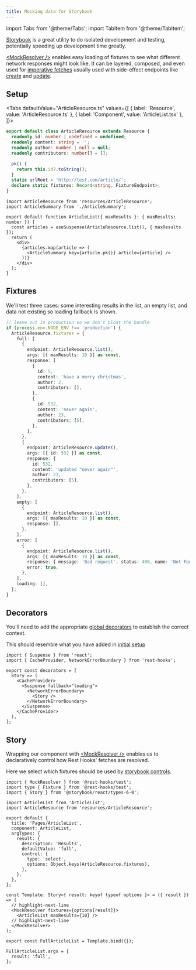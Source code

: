 ```yaml
---
title: Mocking data for Storybook
---
```


import Tabs from '@theme/Tabs';
import TabItem from '@theme/TabItem';

[Storybook](https://storybook.js.org/) is a great utility to do isolated development and
testing, potentially speeding up development time greatly.

[<MockResolver /\>](../api/MockResolver.md) enables easy loading of fixtures to see what
different network responses might look like. It can be layered, composed, and even used
for [imperative fetches](../api/Controller.md#fetch) usually used with side-effect endpoints like [create](../api/resource#create-endpoint) and [update](../api/resource#update-endpoint).

## Setup

<Tabs
defaultValue="ArticleResource.ts"
values={[
{ label: 'Resource', value: 'ArticleResource.ts' },
{ label: 'Component', value: 'ArticleList.tsx' },
]}>
<TabItem value="ArticleResource.ts">

```typescript title="ArticleResource.ts"
export default class ArticleResource extends Resource {
  readonly id: number | undefined = undefined;
  readonly content: string = '';
  readonly author: number | null = null;
  readonly contributors: number[] = [];

  pk() {
    return this.id?.toString();
  }
  static urlRoot = 'http://test.com/article/';
  declare static fixtures: Record<string, FixtureEndpoint>;
}
```

</TabItem>
<TabItem value="ArticleList.tsx">

```tsx title="ArticleList.tsx"
import ArticleResource from 'resources/ArticleResource';
import ArticleSummary from './ArticleSummary';

export default function ArticleList({ maxResults }: { maxResults: number }) {
  const articles = useSuspense(ArticleResource.list(), { maxResults });
  return (
    <div>
      {articles.map(article => (
        <ArticleSummary key={article.pk()} article={article} />
      ))}
    </div>
  );
}
```

</TabItem>
</Tabs>

## Fixtures

We'll test three cases: some interesting results in the list, an empty list, and data not
existing so loading fallback is shown.

```typescript title="ArticleResource.ts"
// leave out in production so we don't bloat the bundle
if (process.env.NODE_ENV !== 'production') {
  ArticleResource.fixtures = {
    full: [
      {
        endpoint: ArticleResource.list(),
        args: [{ maxResults: 10 }] as const,
        response: [
          {
            id: 5,
            content: 'have a merry christmas',
            author: 2,
            contributors: [],
          },
          {
            id: 532,
            content: 'never again',
            author: 23,
            contributors: [5],
          },
        ],
      },
      {
        endpoint: ArticleResource.update(),
        args: [{ id: 532 }] as const,
        response: {
          id: 532,
          content: 'updated "never again"',
          author: 23,
          contributors: [5],
        },
      },
    ],
    empty: [
      {
        endpoint: ArticleResource.list(),
        args: [{ maxResults: 10 }] as const,
        response: [],
      },
    ],
    error: [
      {
        endpoint: ArticleResource.list(),
        args: [{ maxResults: 10 }] as const,
        response: { message: 'Bad request', status: 400, name: 'Not Found' },
        error: true,
      },
    ],
    loading: [],
  };
}
```

## Decorators

You'll need to add the appropriate [global decorators](https://storybook.js.org/docs/react/writing-stories/decorators#global-decorators) to establish the correct context.

This should resemble what you have added in [initial setup](../getting-started/installation#add-provider-at-top-level-component)

```tsx title=".storybook/preview.tsx"
import { Suspense } from 'react';
import { CacheProvider, NetworkErrorBoundary } from 'rest-hooks';

export const decorators = [
  Story => (
    <CacheProvider>
      <Suspense fallback="loading">
        <NetworkErrorBoundary>
          <Story />
        </NetworkErrorBoundary>
      </Suspense>
    </CacheProvider>
  ),
];
```

## Story

Wrapping our component with [<MockResolver /\>](../api/MockResolver.md) enables us to declaratively
control how Rest Hooks' fetches are resolved.

Here we select which fixtures should be used by [storybook controls](https://storybook.js.org/docs/react/essentials/controls).

```tsx title="ArticleList.stories.tsx"
import { MockResolver } from '@rest-hooks/test';
import type { Fixture } from '@rest-hooks/test';
import { Story } from '@storybook/react/types-6-0';

import ArticleList from 'ArticleList';
import ArticleResource from 'resources/ArticleResource';

export default {
  title: 'Pages/ArticleList',
  component: ArticleList,
  argTypes: {
    result: {
      description: 'Results',
      defaultValue: 'full',
      control: {
        type: 'select',
        options: Object.keys(ArticleResource.fixtures),
      },
    },
  },
};

const Template: Story<{ result: keyof typeof options }> = ({ result }) => (
  // highlight-next-line
  <MockResolver fixtures={options[result]}>
    <ArticleList maxResults={10} />
  // highlight-next-line
  </MockResolver>
);

export const FullArticleList = Template.bind({});

FullArticleList.args = {
  result: 'full',
};
```
